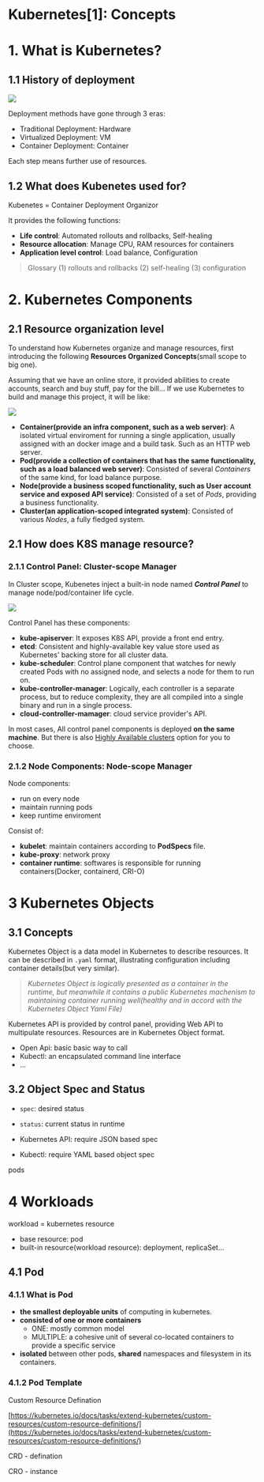 # Kubernetes[1]: Concepts

# 1. What is Kubernetes?

## 1.1 History of deployment

![](Untitled-9125d976-852d-42f2-ba46-9a187c051f16.png)

Deployment methods have gone through 3 eras:

- Traditional Deployment: Hardware
- Virtualized Deployment: VM
- Container Deployment: Container

Each step means further use of resources.

## 1.2 What does Kubenetes used for?

Kubenetes = Container Deployment Organizor

It provides the following functions:

- **Life control**: Automated rollouts and rollbacks, Self-healing
- **Resource allocation**: Manage CPU, RAM resources for containers
- **Application level control**: Load balance, Configuration

> Glossary
> (1) rollouts and rollbacks
> (2) self-healing
> (3) configuration

# 2. Kubernetes Components

## 2.1 Resource organization level

To understand how Kubernetes organize and manage resources, first introducing the following **Resources Organized Concepts**(small scope to big one).

Assuming that we have an online store, it provided abilities to create accounts, search and buy stuff, pay for the bill... If we use Kubernetes to build and manage this project, it will be like:

![](Untitled-8d14a265-a1f5-4c3e-8798-3f070d6807f7.png)
- **Container(provide an infra component, such as a web server)**: A isolated virtual enviroment for running a single application, usually assigned with an docker image and a build task. Such as an HTTP web server.
- **Pod(provide a collection of containers that has the same functionality, such as a load balanced web server)**: Consisted of several *Containers* of the same kind, for load balance purpose.
- **Node(provide a business scoped functionality, such as User account service and exposed API service)**: Consisted of a set of *Pods*, providing a business functionality.
- **Cluster(an application-scoped integrated system)**: Consisted of various *Nodes*, a fully fledged system.

## 2.1 How does K8S manage resource?

### 2.1.1 Control Panel: Cluster-scope Manager

In Cluster scope, Kubenetes inject a built-in node named ***Control Panel*** to manage node/pod/container life cycle.

![](Untitled-94c2bdcf-e651-43db-882c-0bdbb5bcd4a5.png)

Control Panel has these components:

- **kube-apiserver**: It exposes K8S API, provide a front end entry.
- **etcd**: Consistent and highly-available key value store used as Kubernetes' backing store for all cluster data.
- **kube-scheduler**: Control plane component that watches for newly created Pods with no assigned node, and selects a node for them to run on.
- **kube-controller-manager**: Logically, each controller is a separate process, but to reduce complexity, they are all compiled into a single binary and run in a single process.
- **cloud-controller-mamager**: cloud service provider's API.

In most cases, All control panel components is deployed **on the same machine**. But there is also [Highly Available clusters](https://kubernetes.io/docs/setup/production-environment/tools/kubeadm/high-availability/) option for you to choose.

### 2.1.2 Node Components: Node-scope Manager

Node components:

- run on every node
- maintain running pods
- keep runtime enviroment

Consist of:

- **kubelet**: maintain containers according to **PodSpecs** file.
- **kube-proxy**: network proxy
- **container runtime**: softwares is responsible for running containers(Docker, containerd, CRI-O)

# 3 Kubernetes Objects

## 3.1 Concepts

Kubernetes Object is a data model in Kubernetes to describe resources. It can be described in `.yaml` format, illustrating configuration including container details(but very similar).

> *Kubernetes Object is logically presented as a container in the runtime, but meanwhile it contains a public* *Kubernetes machenism* *to maintaining container running well(healthy and in accord with the Kubernetes Object Yaml File)*

Kubernetes API is provided by control panel, providing Web API to multipulate resources. Resources are in Kubernetes Object format.

- Open Api: basic basic way to call
- Kubectl: an encapsulated command line interface
- ...

## 3.2 Object Spec and Status

- `spec`: desired status
- `status`: current status in runtime

- Kubernetes API: require JSON based spec
- Kubectl: require YAML based object spec

pods

# 4 Workloads

workload = kubernetes resource

- base resource: pod
- built-in resource(workload resource): deployment, replicaSet...

## 4.1 Pod

### 4.1.1 What is Pod

- **the smallest deployable units** of computing in kubernetes.
- **consisted of one or more containers**
    - ONE: mostly common model
    - MULTIPLE: a cohesive unit of several co-located containers to provide a specific service
- **isolated** between other pods, **shared** namespaces and filesystem in its containers.

### 4.1.2 Pod Template

Custom Resource Defination

[https://kubernetes.io/docs/tasks/extend-kubernetes/custom-resources/custom-resource-definitions/](https://kubernetes.io/docs/tasks/extend-kubernetes/custom-resources/custom-resource-definitions/)

CRD - defination

CRO - instance